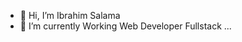 - 👋 Hi, I’m Ibrahim Salama
- 🌱 I’m currently Working  Web Developer Fullstack ...

<!---
madi-madi/madi-madi is a ✨ special ✨ repository because its `README.md` (this file) appears on your GitHub profile.
You can click the Preview link to take a look at your changes.
--->
